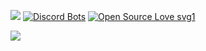![](https://komarev.com/ghpvc/?username=benji1123&color=blueviolet)
[![Discord Bots](https://top.gg/api/widget/status/774732068282171424.svg)](https://top.gg/bot/774732068282171424)
[![Open Source Love svg1](https://badges.frapsoft.com/os/v1/open-source.svg?v=103)](https://github.com/ellerbrock/open-source-badges/)

![](https://media4.giphy.com/media/Nzz86dByLtYTS/giphy.gif)
